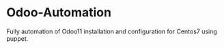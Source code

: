 # Odoo-Automation
Fully automation of Odoo11 installation and configuration for Centos7 using puppet.
